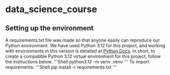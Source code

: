 # data_science_course

## Setting up the environment
A requirements.txt file was made so that anyone easily can reproduce our Python environment. We have used Python 3.12 for this project, and working with environments in this version is detailed at [Python Docs](https://docs.python.org/3.12/tutorial/venv.html).
In short, to create a compatible Python 3.12 virtual environment for this project, follow the instructions below.
'''Shell
python3.12 -m venv .venv
'''
To import requirements:
'''Shell
pip install -r requirements.txt
'''